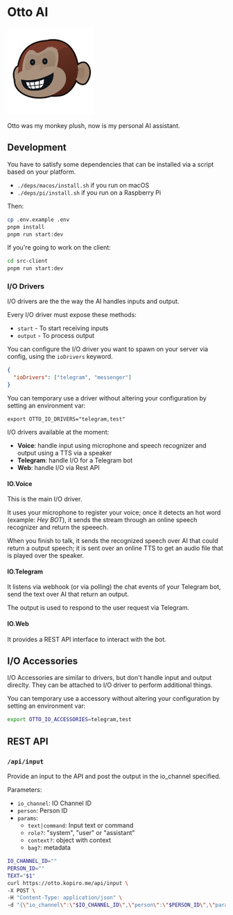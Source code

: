 # Otto AI

<img src="image.png" width="200" />

Otto was my monkey plush, now is my personal AI assistant.

## Development

You have to satisfy some dependencies that can be installed via a script based on your platform.

- `./deps/macos/install.sh` if you run on macOS
- `./deps/pi/install.sh` if you run on a Raspberry Pi

Then:

```sh
cp .env.example .env
pnpm install
pnpm run start:dev
```

If you're going to work on the client:

```sh
cd src-client
pnpm run start:dev
```

### I/O Drivers

I/O drivers are the the way the AI handles inputs and output.

Every I/O driver must expose these methods:

- `start` - To start receiving inputs
- `output` - To process output

You can configure the I/O driver you want to spawn on your server via config,
using the `ioDrivers` keyword.

```json
{
  "ioDrivers": ["telegram", "messenger"]
}
```

You can temporary use a driver without altering your configuration by setting an environment var:

```
export OTTO_IO_DRIVERS="telegram,test"
```

I/O drivers available at the moment:

- **Voice**: handle input using microphone and speech recognizer and output using a TTS via a speaker
- **Telegram**: handle I/O for a Telegram bot
- **Web**: handle I/O via Rest API

#### IO.Voice

This is the main I/O driver.

It uses your microphone to register your voice;
once it detects an hot word (example: _Hey BOT_),
it sends the stream through an online speech recognizer and return the speeech.

When you finish to talk, it sends the recognized speech over AI that could return
a output speech; it is sent over an online TTS to get an audio file that is played over the speaker.

#### IO.Telegram

It listens via webhook (or via polling) the chat events of your Telegram bot,
send the text over AI that return an output.

The output is used to respond to the user request via Telegram.

#### IO.Web

It provides a REST API interface to interact with the bot.

## I/O Accessories

I/O Accessories are similar to drivers, but don't handle input and output direclty.
They can be attached to I/O driver to perform additional things.

You can temporary use a accessory without altering your configuration by setting an environment var:

```sh
export OTTO_IO_ACCESSORIES=telegram,test
```

## REST API

### `/api/input`

Provide an input to the API and post the output in the io_channel specified.

Parameters:

- `io_channel`: IO Channel ID
- `person`: Person ID
- `params`:
  - `text|command`: Input text or command
  - `role?`: "system", "user" or "assistant"
  - `context?`: object with context
  - `bag?`: metadata

```sh
IO_CHANNEL_ID="" 
PERSON_ID="" 
TEXT="$1"
curl https://otto.kopiro.me/api/input \
-X POST \
-H "Content-Type: application/json" \
-d "{\"io_channel\":\"$IO_CHANNEL_ID\",\"person\":\"$PERSON_ID\",\"params\":{\"text\":\"$TEXT\"}}"
  ```
